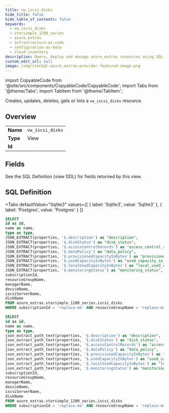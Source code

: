 ```yaml
--- 
title: vw_iscsi_disks
hide_title: false
hide_table_of_contents: false
keywords:
  - vw_iscsi_disks
  - storsimple_1200_series
  - azure_extras
  - infrastructure-as-code
  - configuration-as-data
  - cloud inventory
description: Query, deploy and manage azure_extras resources using SQL
custom_edit_url: null
image: /img/stackql-azure_extras-provider-featured-image.png
---
```


import CopyableCode from '@site/src/components/CopyableCode/CopyableCode';
import Tabs from '@theme/Tabs';
import TabItem from '@theme/TabItem';

Creates, updates, deletes, gets or lists a <code>vw_iscsi_disks</code> resource.

## Overview
<table><tbody>
<tr><td><b>Name</b></td><td><code>vw_iscsi_disks</code></td></tr>
<tr><td><b>Type</b></td><td>View</td></tr>
<tr><td><b>Id</b></td><td><CopyableCode code="azure_extras.storsimple_1200_series.vw_iscsi_disks" /></td></tr>
</tbody></table>

## Fields

See the SQL Definition (view DDL) for fields returned by this view.

## SQL Definition

<Tabs
defaultValue="Sqlite3"
values={[
{ label: 'Sqlite3', value: 'Sqlite3' },
{ label: 'Postgres', value: 'Postgres' }
]}
>
<TabItem value="Sqlite3">

```sql
SELECT
id as id,
name as name,
type as type,
JSON_EXTRACT(properties, '$.description') as "description",
JSON_EXTRACT(properties, '$.diskStatus') as "disk_status",
JSON_EXTRACT(properties, '$.accessControlRecords') as "access_control_records",
JSON_EXTRACT(properties, '$.dataPolicy') as "data_policy",
JSON_EXTRACT(properties, '$.provisionedCapacityInBytes') as "provisioned_capacity_in_bytes",
JSON_EXTRACT(properties, '$.usedCapacityInBytes') as "used_capacity_in_bytes",
JSON_EXTRACT(properties, '$.localUsedCapacityInBytes') as "local_used_capacity_in_bytes",
JSON_EXTRACT(properties, '$.monitoringStatus') as "monitoring_status",
subscriptionId,
resourceGroupName,
managerName,
deviceName,
iscsiServerName,
diskName
FROM azure_extras.storsimple_1200_series.iscsi_disks
WHERE subscriptionId = 'replace-me' AND resourceGroupName = 'replace-me' AND managerName = 'replace-me' AND deviceName = 'replace-me';
```

</TabItem>
<TabItem value="Postgres">

```sql
SELECT
id as id,
name as name,
type as type,
json_extract_path_text(properties, '$.description') as "description",
json_extract_path_text(properties, '$.diskStatus') as "disk_status",
json_extract_path_text(properties, '$.accessControlRecords') as "access_control_records",
json_extract_path_text(properties, '$.dataPolicy') as "data_policy",
json_extract_path_text(properties, '$.provisionedCapacityInBytes') as "provisioned_capacity_in_bytes",
json_extract_path_text(properties, '$.usedCapacityInBytes') as "used_capacity_in_bytes",
json_extract_path_text(properties, '$.localUsedCapacityInBytes') as "local_used_capacity_in_bytes",
json_extract_path_text(properties, '$.monitoringStatus') as "monitoring_status",
subscriptionId,
resourceGroupName,
managerName,
deviceName,
iscsiServerName,
diskName
FROM azure_extras.storsimple_1200_series.iscsi_disks
WHERE subscriptionId = 'replace-me' AND resourceGroupName = 'replace-me' AND managerName = 'replace-me' AND deviceName = 'replace-me';
```

</TabItem>
</Tabs>
